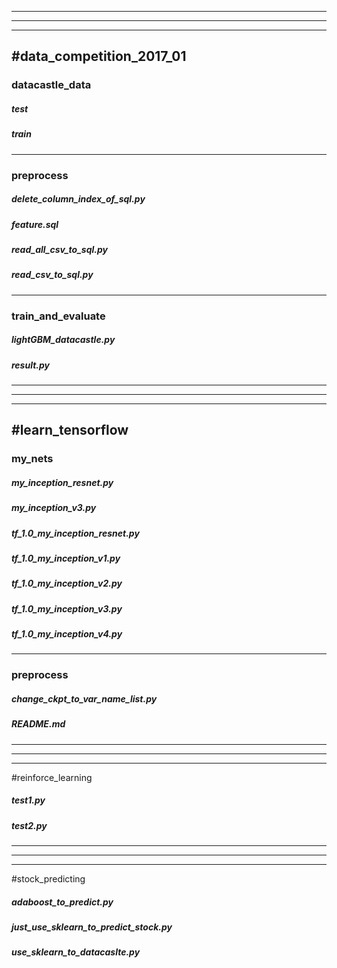 -------
-------
-------
#data_competition_2017_01
-------
### datacastle_data
##### test
##### train
-------
### preprocess
##### delete_column_index_of_sql.py
##### feature.sql
##### read_all_csv_to_sql.py
##### read_csv_to_sql.py
-------
### train_and_evaluate
##### lightGBM_datacastle.py
##### result.py
-------
-------
-------
#learn_tensorflow
-------
### my_nets
##### my_inception_resnet.py
##### my_inception_v3.py
##### tf_1.0_my_inception_resnet.py
##### tf_1.0_my_inception_v1.py
##### tf_1.0_my_inception_v2.py
##### tf_1.0_my_inception_v3.py
##### tf_1.0_my_inception_v4.py
-------
### preprocess
##### change_ckpt_to_var_name_list.py
##### README.md
-------
-------
-------
#reinforce_learning
##### test1.py
##### test2.py
-------
-------
-------
#stock_predicting
##### adaboost_to_predict.py
##### just_use_sklearn_to_predict_stock.py
##### use_sklearn_to_datacaslte.py
